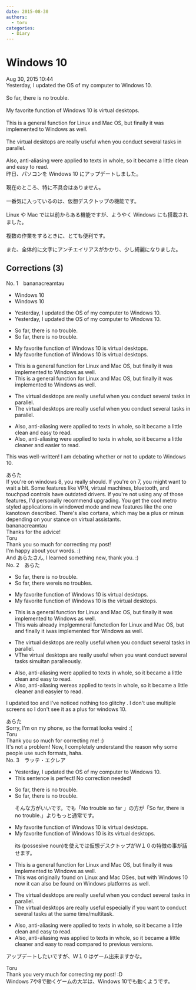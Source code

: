 ```yaml
---
date: 2015-08-30
authors:
  - toru
categories:
  - Diary
---
```


<h1 id="subject_show">Windows 10</h1>
<div class="date">Aug 30, 2015 10:44</div>
<div id="post"><div id="body_show_ori">
Yesterday, I updated the OS of my computer to Windows 10.<br/><br/>So far, there is no trouble.<br/><br/>My favorite function of Windows 10 is virtual desktops.<br/><br/>This is a general function for Linux and Mac OS, but finally it was implemented to Windows as well.<br/><br/>The virtual desktops are really useful when you conduct several tasks in parallel.<br/><br/>Also, anti-aliasing were applied to texts in whole, so it became a little clean and easy to read.
</div></div>

<!-- more -->

<div id="post_ja"><div id="body_show_mo">
昨日、パソコンを Windows 10 にアップデートしました。<br/><br/>現在のところ、特に不具合はありません。<br/><br/>一番気に入っているのは、仮想デスクトップの機能です。<br/><br/>Linux や Mac では以前からある機能ですが、ようやく Windows にも搭載されました。<br/><br/>複数の作業をするときに、とても便利です。<br/><br/>また、全体的に文字にアンチエイリアスがかかり、少し綺麗になりました。
</div></div>

## Corrections (3)
<div id="block"><div class="first_name"> No. 1　<span class="just_name">bananacreamtau</span></div><div id="block2">
<ul class="correction_field">
<li class="incorrect">Windows 10</li>
<li class="corrected correct">
Windows 10
</li>
</ul>
<ul class="correction_field">
<li class="incorrect">Yesterday, I updated the OS of my computer to Windows 10.</li>
<li class="corrected correct">
Yesterday, I updated the OS of my computer to Windows 10.
</li>
</ul>
<ul class="correction_field">
<li class="incorrect">So far, there is no trouble.</li>
<li class="corrected correct">
So far, there is no trouble.
</li>
</ul>
<ul class="correction_field">
<li class="incorrect">My favorite function of Windows 10 is virtual desktops.</li>
<li class="corrected correct">
My favorite function of Windows 10 is virtual desktops.
</li>
</ul>
<ul class="correction_field">
<li class="incorrect">This is a general function for Linux and Mac OS, but finally it was implemented to Windows as well.</li>
<li class="corrected correct">
This is a general function for Linux and Mac OS, but finally it was implemented to Windows as well.
</li>
</ul>
<ul class="correction_field">
<li class="incorrect">The virtual desktops are really useful when you conduct several tasks in parallel.</li>
<li class="corrected correct">
The virtual desktops are really useful when you conduct several tasks in parallel.
</li>
</ul>
<ul class="correction_field">
<li class="incorrect">Also, anti-aliasing were applied to texts in whole, so it became a little clean and easy to read.</li>
<li class="corrected correct">
Also, anti-aliasing were applied to texts in whole, so it became a little clean<span class="f_red">er </span>and <span class="f_red">easier</span> to read.
</li>
</ul>
<p class="comment_small">
 This was well-written! I am debating whether or not to update to Windows 10.
</p>

</div><div class="name"><span class="just_name">あらた</span><br>
If you're on windows 8, you really should. If you're on 7, you might want to wait a bit. Some features like VPN, virtual machines, bluetooth, and touchpad controls have outdated drivers. If you're not using any of those features, I'd personally recommend upgrading. You get the cool metro styled applications in windowed mode and new features like the one kanotown described. There's also cortana, which may be a plus or minus depending on your stance on virtual assistants.
</div>
<div class="name"><span class="just_name">bananacreamtau</span><br>
Thanks for the advice!
</div>
<div class="name"><span class="just_name">Toru</span><br>
Thank you so much for correcting my post! <br/>I'm happy about your words. :)<br/>And あらたさん, I learned something new, thank you. :)
</div>
</div>
<div id="block"><div class="first_name"> No. 2　<span class="just_name">あらた</span></div><div id="block2">
<ul class="correction_field">
<li class="incorrect">So far, there is no trouble.</li>
<li class="corrected correct">
So far, there <span class="f_red">were</span><span class="f_gray"><span class="sline">is</span></span> no trouble<span class="f_red">s</span>.
</li>
</ul>
<ul class="correction_field">
<li class="incorrect">My favorite function of Windows 10 is virtual desktops.</li>
<li class="corrected correct">
My favorite function of Windows 10 is <span class="f_red">the </span>virtual desktops.
</li>
</ul>
<ul class="correction_field">
<li class="incorrect">This is a general function for Linux and Mac OS, but finally it was implemented to Windows as well.</li>
<li class="corrected correct">
This <span class="f_red">wa</span><span class="f_gray"><span class="sline">i</span></span>s a<span class="f_red">lready</span> <span class="f_red">impl</span><span class="f_gray"><span class="sline">g</span></span>e<span class="f_red">m</span><span class="f_gray"><span class="sline">n</span></span>e<span class="f_gray"><span class="sline">ral fu</span></span>n<span class="f_gray"><span class="sline">c</span></span>t<span class="f_red">ed</span><span class="f_gray"><span class="sline">ion</span></span> for Linux and Mac<span class="f_gray"><span class="sline"> OS</span></span>, <span class="f_gray"><span class="sline">but</span></span> <span class="f_red">and </span>finally it <span class="f_red">i</span><span class="f_gray"><span class="sline">wa</span></span>s implemented <span class="f_red">f</span><span class="f_gray"><span class="sline">t</span></span>o<span class="f_red">r</span> Windows as well.
</li>
</ul>
<ul class="correction_field">
<li class="incorrect">The virtual desktops are really useful when you conduct several tasks in parallel.</li>
<li class="corrected correct">
<span class="f_red">V</span><span class="f_gray"><span class="sline">The v</span></span>irtual desktops are really useful when you <span class="f_red">want </span>conduct several tasks <span class="f_red">s</span>i<span class="f_red">multa</span>n<span class="f_gray"><span class="sline"> parall</span></span>e<span class="f_red">ous</span>l<span class="f_red">y</span>.
</li>
</ul>
<ul class="correction_field">
<li class="incorrect">Also, anti-aliasing were applied to texts in whole, so it became a little clean and easy to read.</li>
<li class="corrected correct">
Also, anti-aliasing w<span class="f_gray"><span class="sline">ere</span></span><span class="f_red">as</span> applied to texts<span class="f_gray"><span class="sline"> in whole</span></span>, so it became <span class="f_gray"><span class="sline">a little </span></span>clean<span class="f_red">er</span> and eas<span class="f_gray"><span class="sline">y</span></span><span class="f_red">ier</span> to read.
</li>
</ul>
<p class="comment_small">
 I updated too and I've noticed nothing too glitchy . I don't use multiple screens so I don't see it as a plus for windows 10.
</p>

</div><div class="name"><span class="just_name">あらた</span><br>
Sorry, I'm on my phone, so the format looks weird :(
</div>
<div class="name"><span class="just_name">Toru</span><br>
Thank you so much for correcting me! :)<br/>It's not a problem! Now, I completely understand the reason why some people use such formats, haha.
</div>
</div>
<div id="block"><div class="first_name"> No. 3　<span class="just_name">ラッテ・エクレア</span></div><div id="block2">
<ul class="correction_field">
<li class="incorrect">Yesterday, I updated the OS of my computer to Windows 10.</li>
<li class="corrected perfect">This sentence is perfect! No correction needed!</li>
</ul>
<ul class="correction_field">
<li class="incorrect">So far, there is no trouble.</li>
<li class="corrected correct">
So far, there is no trouble.
<p class="correction_comment">そんな方がいいです。でも「No trouble so far 」の方が「So far, there is no trouble.」よりもっと通常です。</p>
</li>
</ul>
<ul class="correction_field">
<li class="incorrect">My favorite function of Windows 10 is virtual desktops.</li>
<li class="corrected correct">
My favorite function of Windows 10 is <span class="f_red">its</span> virtual desktops.
<p class="correction_comment">its (possesive noun)を使えでは仮想デスクトップがＷ１０の特徴の事が話せます。</p>
</li>
</ul>
<ul class="correction_field">
<li class="incorrect">This is a general function for Linux and Mac OS, but finally it was implemented to Windows as well.</li>
<li class="corrected correct">
This was originally found on Linux and Mac OSes, but with Windows 10 now it can also be found on Windows platforms as well. 
</li>
</ul>
<ul class="correction_field">
<li class="incorrect">The virtual desktops are really useful when you conduct several tasks in parallel.</li>
<li class="corrected correct">
The virtual desktops are really useful especially if you want to conduct several tasks at the same time/multitask.
</li>
</ul>
<ul class="correction_field">
<li class="incorrect">Also, anti-aliasing were applied to texts in whole, so it became a little clean and easy to read.</li>
<li class="corrected correct">
Also, anti-aliasing was applied to texts in whole, so it became a little cleaner and easy to read compared to previous versions.
</li>
</ul>
<p class="comment_small">
 アップデートしたいですが、Ｗ１０はゲーム出来ますかな。
</p>

</div><div class="name"><span class="just_name">Toru</span><br>
Thank you very much for correcting my post! :D<br/>Windows 7や8で動くゲームの大半は、Windows 10でも動くようです。
</div>
</div>
